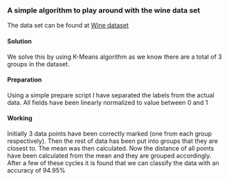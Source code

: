 ### A simple algorithm to play around with the wine data set

The data set can be found at [Wine dataset](https://archive.ics.uci.edu/ml/datasets/wine)

#### Solution

We solve this by using K-Means algorithm as we know there are a total of
3 groups in the dataset.

#### Preparation

Using a simple prepare script I have separated the labels from the actual
data.
All fields have been linearly normalized to value between 0 and 1

#### Working 

Initially 3 data points have been correctly marked (one from each group respectively).
Then the rest of data has been put into groups that they are closest to.
The mean was then calculated.
Now the distance of all points have been calculated from the mean and they are 
grouped accordingly.
After a few of these cycles it is found that we can classify the data with an
accuracy of 94.95%
